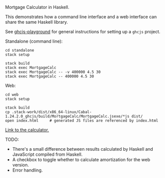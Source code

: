 Mortgage Calculator in Haskell.

This demonstrates how a command line interface and a web interface can share
the same Haskell library.

See [ghcjs-playground](https://github.com/harryxp/ghcjs-playground) for general
instructions for setting up a `ghcjs` project.

Standalone (command line):

    cd standalone
    stack setup

    stack build
    stack exec MortgageCalc
    stack exec MortgageCalc -- -v 400000 4.5 30
    stack exec MortgageCalc -- 400000 4.5 30

Web:

    cd web
    stack setup

    stack build
    cp .stack-work/dist/x86_64-linux/Cabal-1.24.2.0_ghcjs/build/MortgageCalc/MortgageCalc.jsexe/*js dist/
    open index.html     # generated JS files are referenced by index.html

[Link to the calculator.](https://cdn.rawgit.com/harryxp/MortgageCalc/master/web/dist/index.html)

TODO:

* There's a small difference between results calculated by Haskell and JavaScript compiled from Haskell.
* A checkbox to toggle whether to calculate amortization for the web version.
* Error handling.

